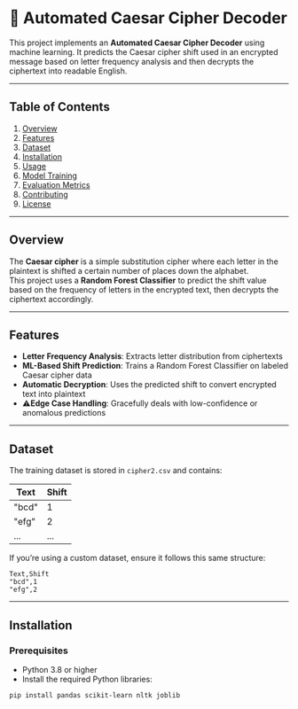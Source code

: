 # 🔐 Automated Caesar Cipher Decoder

This project implements an **Automated Caesar Cipher Decoder** using machine learning. It predicts the Caesar cipher shift used in an encrypted message based on letter frequency analysis and then decrypts the ciphertext into readable English.

---

## Table of Contents

1. [Overview](#overview)  
2. [Features](#features)  
3. [Dataset](#dataset)  
4. [Installation](#installation)  
5. [Usage](#usage)  
6. [Model Training](#model-training)  
7. [Evaluation Metrics](#evaluation-metrics)  
8. [Contributing](#contributing)  
9. [License](#license)  

---

## Overview

The **Caesar cipher** is a simple substitution cipher where each letter in the plaintext is shifted a certain number of places down the alphabet.  
This project uses a **Random Forest Classifier** to predict the shift value based on the frequency of letters in the encrypted text, then decrypts the ciphertext accordingly.

---

## Features

- **Letter Frequency Analysis**: Extracts letter distribution from ciphertexts  
- **ML-Based Shift Prediction**: Trains a Random Forest Classifier on labeled Caesar cipher data  
- **Automatic Decryption**: Uses the predicted shift to convert encrypted text into plaintext  
- ⚠**Edge Case Handling**: Gracefully deals with low-confidence or anomalous predictions  

---

## Dataset

The training dataset is stored in `cipher2.csv` and contains:

| Text     | Shift |
|----------|-------|
| "bcd"    | 1     |
| "efg"    | 2     |
| ...      | ...   |

If you’re using a custom dataset, ensure it follows this same structure:

```csv
Text,Shift
"bcd",1
"efg",2
```

---

## Installation

### Prerequisites

- Python 3.8 or higher  
- Install the required Python libraries:

```bash
pip install pandas scikit-learn nltk joblib
```


